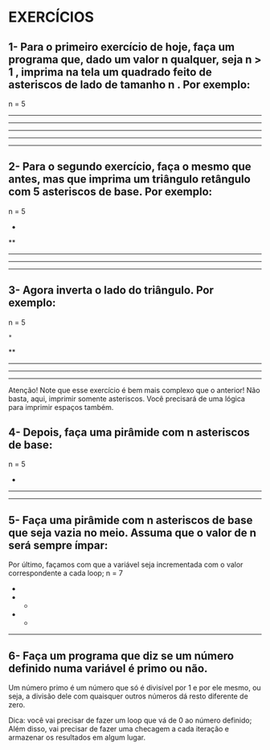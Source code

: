 # EXERCÍCIOS

## 1- Para o primeiro exercício de hoje, faça um programa que, dado um valor n qualquer, seja n > 1 , imprima na tela um quadrado feito de asteriscos de lado de tamanho n . Por exemplo:

n = 5

*****
*****
*****
*****
*****

## 2- Para o segundo exercício, faça o mesmo que antes, mas que imprima um triângulo retângulo com 5 asteriscos de base. Por exemplo:

n = 5

*
**
***
****
*****

## 3- Agora inverta o lado do triângulo. Por exemplo:

n = 5

    *
   **
  ***
 ****
*****
Atenção! Note que esse exercício é bem mais complexo que o anterior! Não basta, aqui, imprimir somente asteriscos. Você precisará de uma lógica para imprimir espaços também.

## 4- Depois, faça uma pirâmide com n asteriscos de base:

n = 5

  *
 ***
*****

## 5- Faça uma pirâmide com n asteriscos de base que seja vazia no meio. Assuma que o valor de n será sempre ímpar:

Por último, façamos com que a variável seja incrementada com o valor correspondente a cada loop;
n = 7

   *
  * *
 *   *
*******

## 6- Faça um programa que diz se um número definido numa variável é primo ou não.
Um número primo é um número que só é divisível por 1 e por ele mesmo, ou seja, a divisão dele com quaisquer outros números dá resto diferente de zero.

Dica: você vai precisar de fazer um loop que vá de 0 ao número definido; Além disso, vai precisar de fazer uma checagem a cada iteração e armazenar os resultados em algum lugar.

